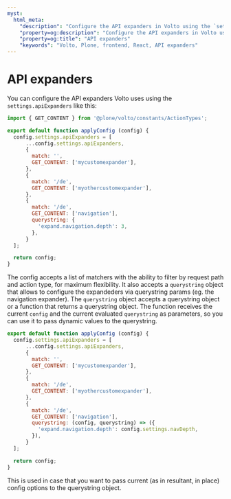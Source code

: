 ```yaml
---
myst:
  html_meta:
    "description": "Configure the API expanders in Volto using the `settings.apiExpanders`"
    "property=og:description": "Configure the API expanders in Volto using the `settings.apiExpanders`"
    "property=og:title": "API expanders"
    "keywords": "Volto, Plone, frontend, React, API expanders"
---
```


# API expanders

You can configure the API expanders Volto uses using the `settings.apiExpanders` like this:

```jsx
import { GET_CONTENT } from '@plone/volto/constants/ActionTypes';

export default function applyConfig (config) {
  config.settings.apiExpanders = [
      ...config.settings.apiExpanders,
      {
        match: '',
        GET_CONTENT: ['mycustomexpander'],
      },
      {
        match: '/de',
        GET_CONTENT: ['myothercustomexpander'],
      },
      {
        match: '/de',
        GET_CONTENT: ['navigation'],
        querystring: {
          'expand.navigation.depth': 3,
        },
      }
  ];

  return config;
}
```

The config accepts a list of matchers with the ability to filter by request path and action type, for maximum flexibility.
It also accepts a `querystring` object that allows to configure the expandeders via querystring params (eg. the navigation expander).
The `querystring` object accepts a querystring object or a function that returns a querystring object.
The function receives the current `config` and the current evaluated `querystring` as parameters, so you can use it to pass dynamic values to the querystring.

```js
export default function applyConfig (config) {
  config.settings.apiExpanders = [
      ...config.settings.apiExpanders,
      {
        match: '',
        GET_CONTENT: ['mycustomexpander'],
      },
      {
        match: '/de',
        GET_CONTENT: ['myothercustomexpander'],
      },
      {
        match: '/de',
        GET_CONTENT: ['navigation'],
        querystring: (config, querystring) => ({
          'expand.navigation.depth': config.settings.navDepth,
        }),
      }
  ];

  return config;
}
```

This is used in case that you want to pass current (as in resultant, in place) config options to the querystring object.

